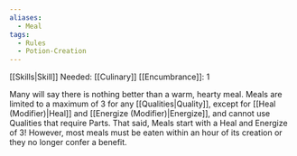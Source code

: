 ```yaml
---
aliases:
  - Meal
tags:
  - Rules
  - Potion-Creation
---
```

[[Skills|Skill]] Needed: [[Culinary]]
[[Encumbrance]]: 1

Many will say there is nothing better than a warm, hearty meal. Meals are limited to a maximum of 3 for any [[Qualities|Quality]], except for [[Heal (Modifier)|Heal]] and [[Energize (Modifier)|Energize]], and cannot use Qualities that require Parts. That said, Meals start with a Heal and Energize of 3! However, most meals must be eaten within an hour of its creation or they no longer confer a benefit.